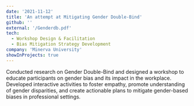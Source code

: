 ```yaml
---
date: '2021-11-12'
title: 'An attempt at Mitigating Gender Double-Bind'
github: ''
external: '/Genderdb.pdf'
tech:
  - Workshop Design & Facilitation
  - Bias Mitigation Strategy Development
company: 'Minerva University'
showInProjects: true
---
```


Conducted research on Gender Double-Bind and designed a workshop to educate participants on gender bias and its impact in the workplace. Developed interactive activities to foster empathy, promote understanding of gender disparities, and create actionable plans to mitigate gender-based biases in professional settings.
